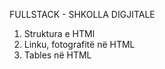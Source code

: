 FULLSTACK - SHKOLLA DIGJITALE  

1. Struktura e HTMl
2. Linku, fotografitë në HTML
3. Tables në HTML
